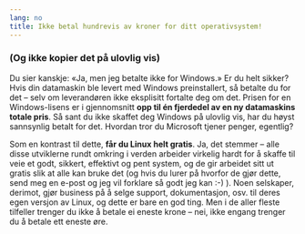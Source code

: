 ```yaml
---
lang: no
title: Ikke betal hundrevis av kroner for ditt operativsystem!
---
```


<h3>(Og ikke kopier det på ulovlig vis)</h3>

Du sier kanskje: «Ja, men jeg betalte ikke for Windows.» Er du helt sikker? Hvis din datamaskin ble levert med Windows preinstallert, så betalte du for det – selv om leverandøren ikke eksplisitt fortalte deg om det. Prisen for en Windows-lisens er i gjennomsnitt <b>opp til én fjerdedel av en ny datamaskins totale pris</b>. Så sant du ikke skaffet deg Windows på ulovlig vis, har du høyst sannsynlig betalt for det. Hvordan tror du Microsoft tjener penger, egentlig? 

Som en kontrast til dette, <b>får du Linux helt gratis</b>. Ja, det stemmer – alle disse utviklerne rundt omkring i verden arbeider virkelig hardt for å skaffe til veie et godt, sikkert, effektivt og pent system, og de gir arbeidet sitt ut gratis slik at alle kan bruke det (og hvis du lurer på hvorfor de gjør dette, send meg en e-post og jeg vil forklare så godt jeg kan :-) ). Noen selskaper, derimot, gjør business på å selge support, dokumentasjon, osv. til deres egen versjon av Linux, og dette er bare en god ting. Men i de aller fleste tilfeller trenger du ikke å betale ei eneste krone – nei, ikke engang trenger du å betale ett eneste øre.




